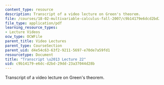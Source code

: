 ```yaml
---
content_type: resource
description: Transcript of a video lecture on Green's theorem.
file: /courses/18-02-multivariable-calculus-fall-2007/c9b14179e6dcd2bd29dd23a37044d28b_18_022007L22.pdf
file_type: application/pdf
learning_resource_types:
- Lecture Videos
ocw_type: OCWFile
parent_title: Video Lectures
parent_type: CourseSection
parent_uid: d4e54c63-63f2-9211-5697-e70de7a59fd1
resourcetype: Document
title: "Transcript \u2013 Lecture 22"
uid: c9b14179-e6dc-d2bd-29dd-23a37044d28b
---
```

Transcript of a video lecture on Green's theorem.

